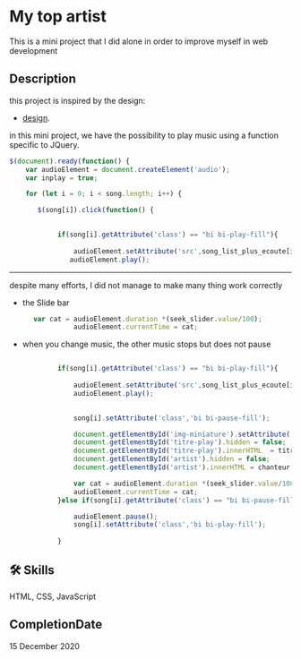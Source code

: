 
# My top artist

This is a mini project 
that I did alone in order to improve
myself in web development

## Description

this project is inspired by the design:

* [design](https://dribbble.com/shots/16894605-Music-Player-Web-App).

in this mini project,
we have the possibility to play
music using a function specific to JQuery.

```Javascript
$(document).ready(function() {
    var audioElement = document.createElement('audio');
    var inplay = true;

    for (let i = 0; i < song.length; i++) {

       $(song[i]).click(function() {

       
            if(song[i].getAttribute('class') == "bi bi-play-fill"){
            
                audioElement.setAttribute('src',song_list_plus_ecoute[i]);
               audioElement.play();
```
---
despite many efforts, I did not manage to make many thing work correctly

* the Slide bar

```Javascript
      var cat = audioElement.duration *(seek_slider.value/100);
                audioElement.currentTime = cat;
```

* when you change music, the other music stops but does not pause

```Javascript

            if(song[i].getAttribute('class') == "bi bi-play-fill"){
            
                audioElement.setAttribute('src',song_list_plus_ecoute[i]);
                audioElement.play();
                

                song[i].setAttribute('class','bi bi-pause-fill');

                document.getElementById('img-miniature').setAttribute('src',liste_miniatures_plus_ecoute[i]);
                document.getElementById('titre-play').hidden = false;
                document.getElementById('titre-play').innerHTML  = titre[i].innerHTML;
                document.getElementById('artist').hidden = false;
                document.getElementById('artist').innerHTML = chanteur[i].innerHTML;

                var cat = audioElement.duration *(seek_slider.value/100);
                audioElement.currentTime = cat;
            }else if(song[i].getAttribute('class') == "bi bi-pause-fill"){

                audioElement.pause();
                song[i].setAttribute('class','bi bi-play-fill');
              
            }
```

## 🛠 Skills

HTML, CSS, JavaScript

## CompletionDate

15 December 2020
